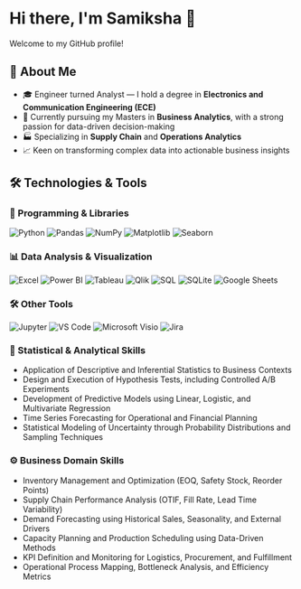 # Hi there, I'm Samiksha 👋

Welcome to my GitHub profile!

## 🚀 About Me

- 🎓 Engineer turned Analyst — I hold a degree in **Electronics and Communication Engineering (ECE)**  
- 💼 Currently pursuing my Masters in **Business Analytics**, with a strong passion for data-driven decision-making  
- 🏭 Specializing in **Supply Chain** and **Operations Analytics**  
- 📈 Keen on transforming complex data into actionable business insights

## 🛠️ Technologies & Tools

### 🐍 Programming & Libraries

![Python](https://img.shields.io/badge/-Python-3776AB?style=flat&logo=python&logoColor=white)
![Pandas](https://img.shields.io/badge/-Pandas-150458?style=flat&logo=pandas&logoColor=white)
![NumPy](https://img.shields.io/badge/-NumPy-013243?style=flat&logo=numpy&logoColor=white)
![Matplotlib](https://img.shields.io/badge/-Matplotlib-11557C?style=flat)
![Seaborn](https://img.shields.io/badge/-Seaborn-2D3F50?style=flat)

### 📊 Data Analysis & Visualization

![Excel](https://img.shields.io/badge/-Excel-217346?style=flat&logo=microsoft-excel&logoColor=white)
![Power BI](https://img.shields.io/badge/-Power%20BI-F2C811?style=flat&logo=powerbi&logoColor=black)
![Tableau](https://img.shields.io/badge/-Tableau-E97627?style=flat&logo=tableau&logoColor=white)
![Qlik](https://img.shields.io/badge/-Qlik-009845?style=flat&logo=qlik&logoColor=white)
![SQL](https://img.shields.io/badge/-SQL-4479A1?style=flat&logo=mysql&logoColor=white)
![SQLite](https://img.shields.io/badge/-SQLite-003B57?style=flat&logo=sqlite&logoColor=white)
![Google Sheets](https://img.shields.io/badge/-Google%20Sheets-34A853?style=flat&logo=googlesheets&logoColor=white)

### 🛠️ Other Tools
![Jupyter](https://img.shields.io/badge/-Jupyter-F37626?style=flat&logo=jupyter&logoColor=white)
![VS Code](https://img.shields.io/badge/-VSCode-007ACC?style=flat&logo=visual-studio-code&logoColor=white)
![Microsoft Visio](https://img.shields.io/badge/-Microsoft%20Visio-3955A3?style=flat&logo=microsoft&logoColor=white)
![Jira](https://img.shields.io/badge/-Jira-0052CC?style=flat&logo=jira&logoColor=white)

### 🧠 Statistical & Analytical Skills

- Application of Descriptive and Inferential Statistics to Business Contexts  
- Design and Execution of Hypothesis Tests, including Controlled A/B Experiments  
- Development of Predictive Models using Linear, Logistic, and Multivariate Regression  
- Time Series Forecasting for Operational and Financial Planning  
- Statistical Modeling of Uncertainty through Probability Distributions and Sampling Techniques  

### ⚙️ Business Domain Skills

- Inventory Management and Optimization (EOQ, Safety Stock, Reorder Points)  
- Supply Chain Performance Analysis (OTIF, Fill Rate, Lead Time Variability)  
- Demand Forecasting using Historical Sales, Seasonality, and External Drivers  
- Capacity Planning and Production Scheduling using Data-Driven Methods  
- KPI Definition and Monitoring for Logistics, Procurement, and Fulfillment  
- Operational Process Mapping, Bottleneck Analysis, and Efficiency Metrics  

